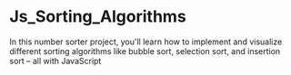 # Js_Sorting_Algorithms
 In this number sorter project, you'll learn how to implement and visualize different sorting algorithms like bubble sort, selection sort, and insertion sort – all with JavaScript
